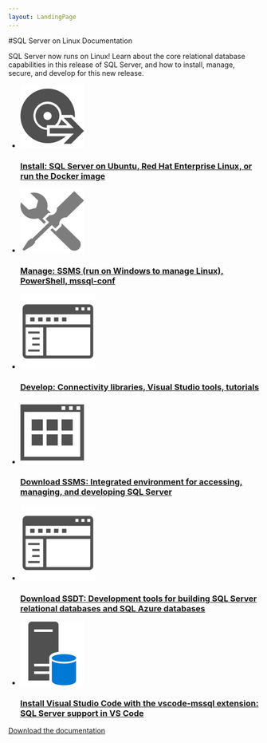```yaml
---
layout: LandingPage
---
```


#SQL Server on Linux Documentation

SQL Server now runs on Linux! Learn about the core relational database capabilities in this release of SQL Server, and how to install, manage, secure, and develop for this new release. 

<ul class="panelContent cardsFTitle">
    <li>
        <a href="sql-server-linux-setup">
        <div class="cardSize">
            <div class="cardPadding">
                <div class="card">
                    <div class="cardImageOuter">
                        <div class="cardImage">
                            <img src="media/landing-page/sql-linux-landing-1.png" alt="" />
                        </div>
                    </div>
                    <div class="cardText">
                        <h3>Install: SQL Server on Ubuntu, Red Hat Enterprise Linux, or run the Docker image</h3>
                    </div>
                </div>
            </div>
        </div>
        </a>
    </li>
    <li>
        <a href="sql-server-linux-management-overview">
        <div class="cardSize">
            <div class="cardPadding">
                <div class="card">
                    <div class="cardImageOuter">
                        <div class="cardImage">
                            <img src="media/landing-page/sql-linux-landing-2.png" alt="" />
                        </div>
                    </div>
                    <div class="cardText">
                        <h3>Manage: SSMS (run on Windows to manage Linux), PowerShell, mssql-conf</h3>
                    </div>
                </div>
            </div>
        </div>
        </a>
    </li>
    <li>
        <a href="https://review.docs.microsoft.com/en-us/sql/linux/sql-server-linux-develop-overview">
        <div class="cardSize">
            <div class="cardPadding">
                <div class="card">
                    <div class="cardImageOuter">
                        <div class="cardImage">
                            <img src="media/landing-page/sql-linux-landing-3.png" alt="" />
                        </div>
                    </div>
                    <div class="cardText">
                        <h3>Develop: Connectivity libraries, Visual Studio tools, tutorials</h3>
                    </div>
                </div>
            </div>
        </div>
        </a>
    </li>
    <li>
        <a href="https://msdn.microsoft.com/library/mt238290.aspx">
        <div class="cardSize">
            <div class="cardPadding">
                <div class="card">
                    <div class="cardImageOuter">
                        <div class="cardImage">
                            <img src="media/landing-page/sql-linux-landing-4.png" alt="" />
                        </div>
                    </div>
                    <div class="cardText">
                        <h3>Download SSMS: Integrated environment for accessing, managing, and developing SQL Server</h3>
                    </div>
                </div>
            </div>
        </div>
        </a>
    </li>
    <li>
        <a href="https://msdn.microsoft.com/library/mt204009.aspx">
        <div class="cardSize">
            <div class="cardPadding">
                <div class="card">
                    <div class="cardImageOuter">
                        <div class="cardImage">
                            <img src="media/landing-page/sql-linux-landing-3.png" alt="" />
                        </div>
                    </div>
                    <div class="cardText">
                        <h3>Download SSDT: Development tools for building SQL Server relational databases and SQL Azure databases</h3>
                    </div>
                </div>
            </div>
        </div>
        </a>
    </li>
    <li>
        <a href="https://aka.ms/mssql-marketplace">
        <div class="cardSize">
            <div class="cardPadding">
                <div class="card">
                    <div class="cardImageOuter">
                        <div class="cardImage">
                            <img src="media/landing-page/sql-linux-landing-6.png" alt="" />
                        </div>
                    </div>
                    <div class="cardText">
                        <h3>Install Visual Studio Code with the vscode-mssql extension: SQL Server support in VS Code</h3>
                    </div>
                </div>
            </div>
        </div>
        </a>
    </li>
</ul>

<div class="downloadHolder">
    <a href="https://www.microsoft.com/en-us/sql-server/sql-server-on-linux">
        <div class="img"></div>
        <div class="text">
            Download the documentation
        </div>
    </a>
</div>